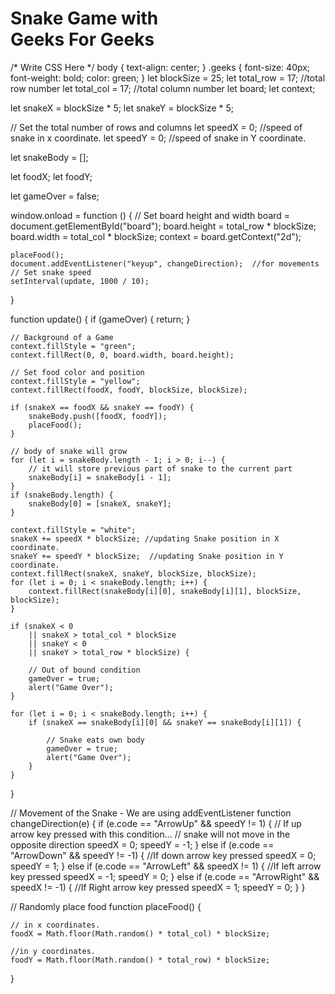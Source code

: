 <!DOCTYPE html>
<html>

<head>
    <meta charset="UTF-8">
    <meta name="viewport", 
          content="width=device-width, initial-scale=1.0">
    <title>Snake Game with GFG</title>
    <link rel="stylesheet" href="style.css">
    <script src="script.js"></script>
</head>

<body>
    <h1>Snake Game with 
          <div class="geeks">Geeks For Geeks</div>
    </h1>
    <canvas id="board"></canvas>
</body>

</html>
/* Write CSS Here */
body {
    text-align: center;
}
.geeks {
    font-size: 40px;
    font-weight: bold;
    color: green;
}
let blockSize = 25;
let total_row = 17; //total row number
let total_col = 17; //total column number
let board;
let context;

let snakeX = blockSize * 5;
let snakeY = blockSize * 5;

// Set the total number of rows and columns
let speedX = 0;  //speed of snake in x coordinate.
let speedY = 0;  //speed of snake in Y coordinate.

let snakeBody = [];

let foodX;
let foodY;

let gameOver = false;

window.onload = function () {
    // Set board height and width
    board = document.getElementById("board");
    board.height = total_row * blockSize;
    board.width = total_col * blockSize;
    context = board.getContext("2d");

    placeFood();
    document.addEventListener("keyup", changeDirection);  //for movements
    // Set snake speed
    setInterval(update, 1000 / 10);
}

function update() {
    if (gameOver) {
        return;
    }

    // Background of a Game
    context.fillStyle = "green";
    context.fillRect(0, 0, board.width, board.height);

    // Set food color and position
    context.fillStyle = "yellow";
    context.fillRect(foodX, foodY, blockSize, blockSize);

    if (snakeX == foodX && snakeY == foodY) {
        snakeBody.push([foodX, foodY]);
        placeFood();
    }

    // body of snake will grow
    for (let i = snakeBody.length - 1; i > 0; i--) {
        // it will store previous part of snake to the current part
        snakeBody[i] = snakeBody[i - 1];
    }
    if (snakeBody.length) {
        snakeBody[0] = [snakeX, snakeY];
    }

    context.fillStyle = "white";
    snakeX += speedX * blockSize; //updating Snake position in X coordinate.
    snakeY += speedY * blockSize;  //updating Snake position in Y coordinate.
    context.fillRect(snakeX, snakeY, blockSize, blockSize);
    for (let i = 0; i < snakeBody.length; i++) {
        context.fillRect(snakeBody[i][0], snakeBody[i][1], blockSize, blockSize);
    }

    if (snakeX < 0 
        || snakeX > total_col * blockSize 
        || snakeY < 0 
        || snakeY > total_row * blockSize) { 
        
        // Out of bound condition
        gameOver = true;
        alert("Game Over");
    }

    for (let i = 0; i < snakeBody.length; i++) {
        if (snakeX == snakeBody[i][0] && snakeY == snakeBody[i][1]) { 
            
            // Snake eats own body
            gameOver = true;
            alert("Game Over");
        }
    }
}

// Movement of the Snake - We are using addEventListener
function changeDirection(e) {
    if (e.code == "ArrowUp" && speedY != 1) { 
        // If up arrow key pressed with this condition...
        // snake will not move in the opposite direction
        speedX = 0;
        speedY = -1;
    }
    else if (e.code == "ArrowDown" && speedY != -1) {
        //If down arrow key pressed
        speedX = 0;
        speedY = 1;
    }
    else if (e.code == "ArrowLeft" && speedX != 1) {
        //If left arrow key pressed
        speedX = -1;
        speedY = 0;
    }
    else if (e.code == "ArrowRight" && speedX != -1) { 
        //If Right arrow key pressed
        speedX = 1;
        speedY = 0;
    }
}

// Randomly place food
function placeFood() {

    // in x coordinates.
    foodX = Math.floor(Math.random() * total_col) * blockSize; 
    
    //in y coordinates.
    foodY = Math.floor(Math.random() * total_row) * blockSize; 
}
